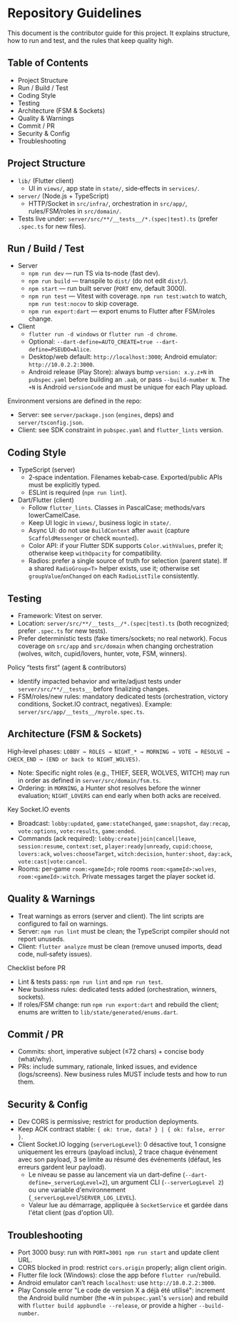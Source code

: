 # Repository Guidelines

This document is the contributor guide for this project. It explains structure, how to run and test, and the rules that keep quality high.

## Table of Contents
- Project Structure
- Run / Build / Test
- Coding Style
- Testing
- Architecture (FSM & Sockets)
- Quality & Warnings
- Commit / PR
- Security & Config
- Troubleshooting

## Project Structure
- `lib/` (Flutter client)
  - UI in `views/`, app state in `state/`, side‑effects in `services/`.
- `server/` (Node.js + TypeScript)
  - HTTP/Socket in `src/infra/`, orchestration in `src/app/`, rules/FSM/roles in `src/domain/`.
- Tests live under: `server/src/**/__tests__/*.(spec|test).ts` (prefer `.spec.ts` for new files).

## Run / Build / Test
- Server
  - `npm run dev` — run TS via ts-node (fast dev).
  - `npm run build` — transpile to `dist/` (do not edit `dist/`).
  - `npm start` — run built server (`PORT` env, default 3000).
  - `npm run test` — Vitest with coverage. `npm run test:watch` to watch, `npm run test:nocov` to skip coverage.
  - `npm run export:dart` — export enums to Flutter after FSM/roles change.
- Client
  - `flutter run -d windows` or `flutter run -d chrome`.
  - Optional: `--dart-define=AUTO_CREATE=true --dart-define=PSEUDO=Alice`.
  - Desktop/web default: `http://localhost:3000`; Android emulator: `http://10.0.2.2:3000`.
  - Android release (Play Store): always bump `version: x.y.z+N` in `pubspec.yaml` before building an `.aab`, or pass `--build-number N`. The `+N` is Android `versionCode` and must be unique for each Play upload.

Environment versions are defined in the repo:
- Server: see `server/package.json` (`engines`, deps) and `server/tsconfig.json`.
- Client: see SDK constraint in `pubspec.yaml` and `flutter_lints` version.

## Coding Style
- TypeScript (server)
  - 2‑space indentation. Filenames kebab‑case. Exported/public APIs must be explicitly typed.
  - ESLint is required (`npm run lint`).
- Dart/Flutter (client)
  - Follow `flutter_lints`. Classes in PascalCase; methods/vars lowerCamelCase.
  - Keep UI logic in `views/`, business logic in `state/`.
  - Async UI: do not use `BuildContext` after `await` (capture `ScaffoldMessenger` or check `mounted`).
  - Color API: if your Flutter SDK supports `Color.withValues`, prefer it; otherwise keep `withOpacity` for compatibility.
  - Radios: prefer a single source of truth for selection (parent state). If a shared `RadioGroup<T>` helper exists, use it; otherwise set `groupValue`/`onChanged` on each `RadioListTile` consistently.

## Testing
- Framework: Vitest on server.
- Location: `server/src/**/__tests__/*.(spec|test).ts` (both recognized; prefer `.spec.ts` for new tests).
- Prefer deterministic tests (fake timers/sockets; no real network). Focus coverage on `src/app` and `src/domain` when changing orchestration (wolves, witch, cupid/lovers, hunter, vote, FSM, winners).

Policy “tests first” (agent & contributors)
- Identify impacted behavior and write/adjust tests under `server/src/**/__tests__` before finalizing changes.
- FSM/roles/new rules: mandatory dedicated tests (orchestration, victory conditions, Socket.IO contract, negatives). Example: `server/src/app/__tests__/myrole.spec.ts`.

## Architecture (FSM & Sockets)
High‑level phases: `LOBBY → ROLES → NIGHT_* → MORNING → VOTE → RESOLVE → CHECK_END → (END or back to NIGHT_WOLVES)`.
- Note: Specific night roles (e.g., THIEF, SEER, WOLVES, WITCH) may run in order as defined in `server/src/domain/fsm.ts`.
- Ordering: in `MORNING`, a Hunter shot resolves before the winner evaluation; `NIGHT_LOVERS` can end early when both acks are received.

Key Socket.IO events
- Broadcast: `lobby:updated`, `game:stateChanged`, `game:snapshot`, `day:recap`, `vote:options`, `vote:results`, `game:ended`.
- Commands (ack required): `lobby:create|join|cancel|leave`, `session:resume`, `context:set`, `player:ready|unready`, `cupid:choose`, `lovers:ack`, `wolves:chooseTarget`, `witch:decision`, `hunter:shoot`, `day:ack`, `vote:cast|vote:cancel`.
- Rooms: per‑game `room:<gameId>`; role rooms `room:<gameId>:wolves`, `room:<gameId>:witch`. Private messages target the player socket id.

## Quality & Warnings
- Treat warnings as errors (server and client). The lint scripts are configured to fail on warnings.
- Server: `npm run lint` must be clean; the TypeScript compiler should not report unuseds.
- Client: `flutter analyze` must be clean (remove unused imports, dead code, null‑safety issues).

Checklist before PR
- Lint & tests pass: `npm run lint` and `npm run test`.
- New business rules: dedicated tests added (orchestration, winners, sockets).
- If roles/FSM change: run `npm run export:dart` and rebuild the client; enums are written to `lib/state/generated/enums.dart`.

## Commit / PR
- Commits: short, imperative subject (≤72 chars) + concise body (what/why).
- PRs: include summary, rationale, linked issues, and evidence (logs/screens). New business rules MUST include tests and how to run them.

## Security & Config
- Dev CORS is permissive; restrict for production deployments.
- Keep ACK contract stable: `{ ok: true, data? } | { ok: false, error }`.
- Client Socket.IO logging (`serverLogLevel`): 0 désactive tout, 1 consigne uniquement les erreurs (payload inclus), 2 trace chaque événement avec son payload, 3 se limite au résumé des événements (défaut, les erreurs gardent leur payload).
  - Le niveau se passe au lancement via un dart-define (`--dart-define=_serverLogLevel=2`), un argument CLI (`--serverLogLevel 2`) ou une variable d'environnement (`_serverLogLevel`/`SERVER_LOG_LEVEL`).
  - Valeur lue au démarrage, appliquée à `SocketService` et gardée dans l'état client (pas d'option UI).

## Troubleshooting
- Port 3000 busy: run with `PORT=3001 npm run start` and update client URL.
- CORS blocked in prod: restrict `cors.origin` properly; align client origin.
- Flutter file lock (Windows): close the app before `flutter run`/rebuild.
- Android emulator can’t reach `localhost`: use `http://10.0.2.2:3000`.
- Play Console error "Le code de version X a déjà été utilisé": increment the Android build number (the `+N` in `pubspec.yaml`'s `version`) and rebuild with `flutter build appbundle --release`, or provide a higher `--build-number`.

